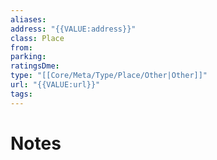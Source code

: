 ```yaml
---
aliases:
address: "{{VALUE:address}}"
class: Place
from:
parking:
ratingsDme:
type: "[[Core/Meta/Type/Place/Other|Other]]"
url: "{{VALUE:url}}"
tags:
---
```

# Notes
